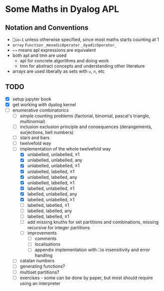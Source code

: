 # Some Maths in Dyalog APL

## Notation and Conventions

- `⎕io←1` unless otherwise specified, since most maths starts counting at 1
- `array` `Function` `_monadicOperator` `_dyadicOperator_`
- `←→` means apl expressions are equivalent
- both apl and tmn are used
    - apl for concrete algorithms and doing work
    - tmn for abstract concepts and understanding other literature
- arrays are used liberally as sets with `∪`, `∩`, etc

## TODO

- [x] setup jupyter book
- [x] get working with dyalog kernel
- [ ] enumerative combinatorics
    - [ ] simple counting problems (factorial, binomial, pascal's triangle, multinomial)
    - [ ] inclusion exclusion principle and consequences (derangements, surjections, bell numbers)
    - [ ] stars and bars
    - [ ] twelvefold way
    - [ ] implementation of the whole twelvefold way
        - [x] unlabelled, unlabelled, ≤1
        - [x] unlabelled, unlabelled, any
        - [x] unlabelled, unlabelled, ≥1
        - [x] unlabelled,   labelled, ≤1
        - [x] unlabelled,   labelled, any
        - [x] unlabelled,   labelled, ≥1
        - [x]   labelled, unlabelled, ≤1
        - [x]   labelled, unlabelled, any
        - [x]   labelled, unlabelled, ≥1
        - [ ]   labelled,   labelled, ≤1
        - [ ]   labelled,   labelled, any
        - [ ]   labelled,   labelled, ≥1
        - [ ] add missing knuths for set partitions and combinations, missing recursive for integer partitions
        - [ ] improvements
            - [ ] comments
            - [ ] localisations
            - [ ] appendix implementation with ⎕io insensitivity and error handling
    - [ ] catalan numbers
    - [ ] generating functions?
    - [ ] multiset partitions?
    - [ ] exercises - some can be done by paper, but most should require using an interpreter
